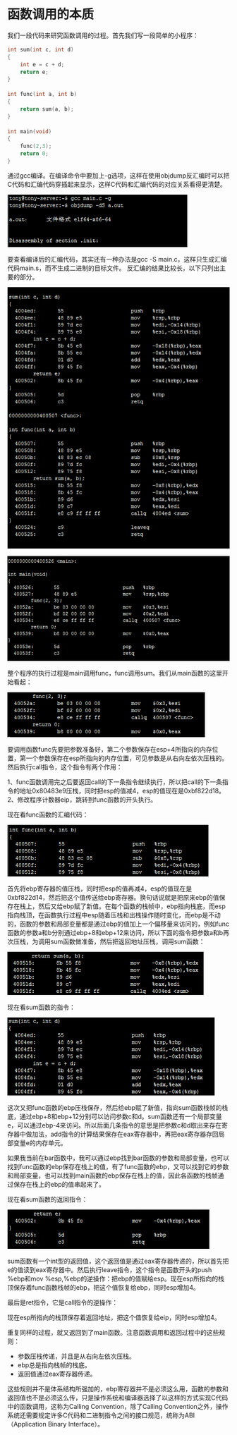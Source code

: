 # 函数调用的本质

我们一段代码来研究函数调用的过程。首先我们写一段简单的小程序：

```c
int sum(int c, int d)  
{  
	int e = c + d;  
	return e;  
}  
   
int func(int a, int b)  
{  
	return sum(a, b);  
}  
   
int main(void)  
{  
	func(2,3);  
	return 0;  
}  
```
通过gcc编译。在编译命令中要加上-g选项，这样在使用objdump反汇编时可以把C代码和汇编代码穿插起来显示，这样C代码和汇编代码的对应关系看得更清楚。

![](./images/C语言与汇编5.png)

要查看编译后的汇编代码，其实还有一种办法是gcc -S main.c，这样只生成汇编代码main.s，而不生成二进制的目标文件。
反汇编的结果比较长，以下只列出主要的部分。

![](./images/C语言与汇编6.png)

![](./images/C语言与汇编7.png)

整个程序的执行过程是main调用func，func调用sum。我们从main函数的这里开始看起：

![](./images/C语言与汇编8.png)

要调用函数func先要把参数准备好，第二个参数保存在esp+4所指向的内存位置，第一个参数保存在esp所指向的内存位置，可见参数是从右向左依次压栈的。然后执行call指令，这个指令有两个作用：

1、func函数调用完之后要返回call的下一条指令继续执行，所以把call的下一条指令的地址0x80483e9压栈，同时把esp的值减4，esp的值现在是0xbf822d18。
2、修改程序计数器eip，跳转到func函数的开头执行。

现在看func函数的汇编代码：

![](./images/C语言与汇编9.png)

首先将ebp寄存器的值压栈，同时把esp的值再减4，esp的值现在是0xbf822d14，然后把这个值传送给ebp寄存器。换句话说就是把原来ebp的值保存在栈上，然后又给ebp赋了新值。在每个函数的栈帧中，ebp指向栈底，而esp指向栈顶，在函数执行过程中esp随着压栈和出栈操作随时变化，而ebp是不动的，函数的参数和局部变量都是通过ebp的值加上一个偏移量来访问的，例如func函数的参数a和b分别通过ebp+8和ebp+12来访问，所以下面的指令把参数a和b再次压栈，为调用sum函数做准备，然后把返回地址压栈，调用sum函数：

![](./images/C语言与汇编10.png)

现在看sum函数的指令：

![](./images/C语言与汇编11.png)

这次又把func函数的ebp压栈保存，然后给ebp赋了新值，指向sum函数栈帧的栈底，通过ebp+8和ebp+12分别可以访问参数c和d。sum函数还有一个局部变量e，可以通过ebp-4来访问。所以后面几条指令的意思是把参数c和d取出来存在寄存器中做加法，add指令的计算结果保存在eax寄存器中，再把eax寄存器存回局部变量e的内存单元。

如果我当前在bar函数中，我可以通过ebp找到bar函数的参数和局部变量，也可以找到func函数的ebp保存在栈上的值，有了func函数的ebp，又可以找到它的参数和局部变量，也可以找到main函数的ebp保存在栈上的值，因此各函数的栈帧通过保存在栈上的ebp的值串起来了。

现在看sum函数的返回指令：

![](./images/C语言与汇编12.png)

sum函数有一个int型的返回值，这个返回值是通过eax寄存器传递的，所以首先把e的值读到eax寄存器中。然后执行leave指令，这个指令是函数开头的push %ebp和mov %esp,%ebp的逆操作：把ebp的值赋给esp。现在esp所指向的栈顶保存着func函数栈帧的ebp，把这个值恢复给ebp，同时esp增加4。

最后是ret指令，它是call指令的逆操作：

现在esp所指向的栈顶保存着返回地址，把这个值恢复给eip，同时esp增加4。

重复同样的过程，就又返回到了main函数。注意函数调用和返回过程中的这些规则：

- 参数压栈传递，并且是从右向左依次压栈。
- ebp总是指向栈帧的栈底。
- 返回值通过eax寄存器传递。

这些规则并不是体系结构所强加的，ebp寄存器并不是必须这么用，函数的参数和返回值也不是必须这么传，只是操作系统和编译器选择了以这样的方式实现C代码中的函数调用，这称为Calling Convention，除了Calling Convention之外，操作系统还需要规定许多C代码和二进制指令之间的接口规范，统称为ABI（Application Binary Interface）。